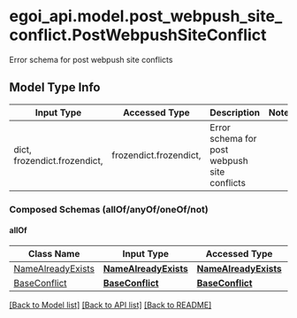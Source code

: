 # egoi_api.model.post_webpush_site_conflict.PostWebpushSiteConflict

Error schema for post webpush site conflicts

## Model Type Info
Input Type | Accessed Type | Description | Notes
------------ | ------------- | ------------- | -------------
dict, frozendict.frozendict,  | frozendict.frozendict,  | Error schema for post webpush site conflicts | 

### Composed Schemas (allOf/anyOf/oneOf/not)
#### allOf
Class Name | Input Type | Accessed Type | Description | Notes
------------- | ------------- | ------------- | ------------- | -------------
[NameAlreadyExists](NameAlreadyExists.md) | [**NameAlreadyExists**](NameAlreadyExists.md) | [**NameAlreadyExists**](NameAlreadyExists.md) |  | 
[BaseConflict](BaseConflict.md) | [**BaseConflict**](BaseConflict.md) | [**BaseConflict**](BaseConflict.md) |  | 

[[Back to Model list]](../../README.md#documentation-for-models) [[Back to API list]](../../README.md#documentation-for-api-endpoints) [[Back to README]](../../README.md)

